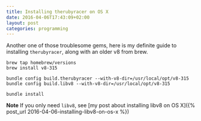```yaml
---
title: Installing therubyracer on OS X
date: 2016-04-06T17:43:09+02:00
layout: post
categories: programming
---
```


Another one of those troublesome gems, here is my definite guide to installing `therubyracer`, along with an older v8 from brew.

    brew tap homebrew/versions
    brew install v8-315

    bundle config build.therubyracer --with-v8-dir=/usr/local/opt/v8-315
    bundle config build.libv8 --with-v8-dir=/usr/local/opt/v8-315

    bundle install

**Note** If you only need `libv8`, see [my post about installing libv8 on OS X]({% post_url 2016-04-06-installing-libv8-on-os-x %})